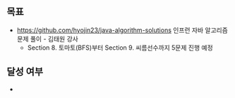 ## 목표

- https://github.com/hyojin23/java-algorithm-solutions 인프런 자바 알고리즘 문제 풀이 - 김태원 강사
  - Section 8. 토마토(BFS)부터 Section 9. 씨름선수까지 5문제 진행 예정

## 달성 여부
- 
